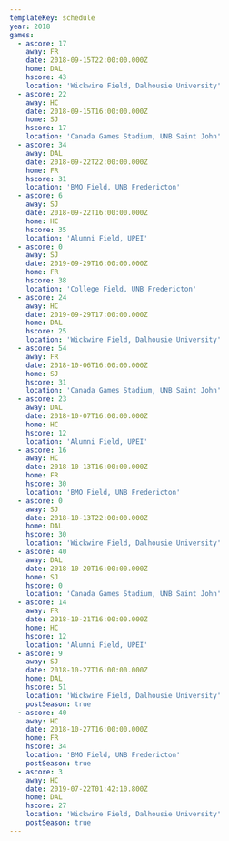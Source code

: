 ```yaml
---
templateKey: schedule
year: 2018
games:
  - ascore: 17
    away: FR
    date: 2018-09-15T22:00:00.000Z
    home: DAL
    hscore: 43
    location: 'Wickwire Field, Dalhousie University'
  - ascore: 22
    away: HC
    date: 2018-09-15T16:00:00.000Z
    home: SJ
    hscore: 17
    location: 'Canada Games Stadium, UNB Saint John'
  - ascore: 34
    away: DAL
    date: 2018-09-22T22:00:00.000Z
    home: FR
    hscore: 31
    location: 'BMO Field, UNB Fredericton'
  - ascore: 6
    away: SJ
    date: 2018-09-22T16:00:00.000Z
    home: HC
    hscore: 35
    location: 'Alumni Field, UPEI'
  - ascore: 0
    away: SJ
    date: 2019-09-29T16:00:00.000Z
    home: FR
    hscore: 38
    location: 'College Field, UNB Fredericton'
  - ascore: 24
    away: HC
    date: 2019-09-29T17:00:00.000Z
    home: DAL
    hscore: 25
    location: 'Wickwire Field, Dalhousie University'
  - ascore: 54
    away: FR
    date: 2018-10-06T16:00:00.000Z
    home: SJ
    hscore: 31
    location: 'Canada Games Stadium, UNB Saint John'
  - ascore: 23
    away: DAL
    date: 2018-10-07T16:00:00.000Z
    home: HC
    hscore: 12
    location: 'Alumni Field, UPEI'
  - ascore: 16
    away: HC
    date: 2018-10-13T16:00:00.000Z
    home: FR
    hscore: 30
    location: 'BMO Field, UNB Fredericton'
  - ascore: 0
    away: SJ
    date: 2018-10-13T22:00:00.000Z
    home: DAL
    hscore: 30
    location: 'Wickwire Field, Dalhousie University'
  - ascore: 40
    away: DAL
    date: 2018-10-20T16:00:00.000Z
    home: SJ
    hscore: 0
    location: 'Canada Games Stadium, UNB Saint John'
  - ascore: 14
    away: FR
    date: 2018-10-21T16:00:00.000Z
    home: HC
    hscore: 12
    location: 'Alumni Field, UPEI'
  - ascore: 9
    away: SJ
    date: 2018-10-27T16:00:00.000Z
    home: DAL
    hscore: 51
    location: 'Wickwire Field, Dalhousie University'
    postSeason: true
  - ascore: 40
    away: HC
    date: 2018-10-27T16:00:00.000Z
    home: FR
    hscore: 34
    location: 'BMO Field, UNB Fredericton'
    postSeason: true
  - ascore: 3
    away: HC
    date: 2019-07-22T01:42:10.800Z
    home: DAL
    hscore: 27
    location: 'Wickwire Field, Dalhousie University'
    postSeason: true
---
```

